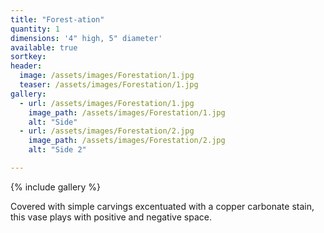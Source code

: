```yaml
---
title: "Forest-ation"
quantity: 1
dimensions: '4" high, 5" diameter'
available: true
sortkey: 
header:
  image: /assets/images/Forestation/1.jpg
  teaser: /assets/images/Forestation/1.jpg
gallery:
  - url: /assets/images/Forestation/1.jpg
    image_path: /assets/images/Forestation/1.jpg
    alt: "Side"
  - url: /assets/images/Forestation/2.jpg
    image_path: /assets/images/Forestation/2.jpg
    alt: "Side 2"

---
```


{% include gallery %}

Covered with simple carvings excentuated with a copper carbonate stain, this vase plays with positive and negative space.